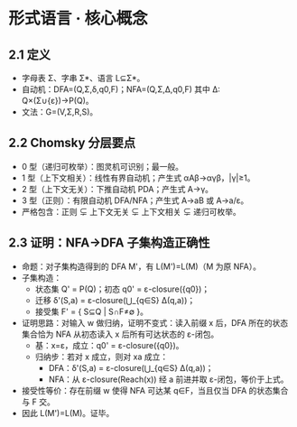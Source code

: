 # 形式语言 · 核心概念

## 2.1 定义

- 字母表 Σ、字串 Σ*、语言 L⊆Σ*。
- 自动机：DFA=(Q,Σ,δ,q0,F)；NFA=(Q,Σ,Δ,q0,F) 其中 Δ: Q×(Σ∪{ε})→P(Q)。
- 文法：G=(V,Σ,R,S)。

## 2.2 Chomsky 分层要点

- 0 型（递归可枚举）：图灵机可识别；最一般。
- 1 型（上下文相关）：线性有界自动机；产生式 αAβ→αγβ，|γ|≥1。
- 2 型（上下文无关）：下推自动机 PDA；产生式 A→γ。
- 3 型（正则）：有限自动机 DFA/NFA；产生式 A→aB 或 A→a/ε。
- 严格包含：正则 ⊊ 上下文无关 ⊊ 上下文相关 ⊊ 递归可枚举。

## 2.3 证明：NFA→DFA 子集构造正确性

- 命题：对子集构造得到的 DFA M'，有 L(M')=L(M)（M 为原 NFA）。
- 子集构造：
  - 状态集 Q' = P(Q)；初态 q0' = ε-closure({q0})；
  - 迁移 δ'(S,a) = ε-closure(⋃_{q∈S} Δ(q,a))；
  - 接受集 F' = { S⊆Q | S∩F≠∅ }。
- 证明思路：对输入 w 做归纳，证明不变式：读入前缀 x 后，DFA 所在的状态集合恰为 NFA 从初态读入 x 后所有可达状态的 ε-闭包。
  - 基：x=ε，成立：q0' = ε-closure({q0})。
  - 归纳步：若对 x 成立，则对 xa 成立：
    - DFA：δ'(S,a) = ε-closure(⋃_{q∈S} Δ(q,a))；
    - NFA：从 ε-closure(Reach(x)) 经 a 前进并取 ε-闭包，等价于上式。
- 接受性等价：存在前缀 w 使得 NFA 可达某 q∈F，当且仅当 DFA 的状态集合与 F 交。
- 因此 L(M')=L(M)。证毕。
